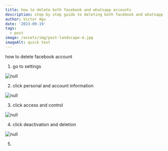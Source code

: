 ```yaml
---
title: how to delete both facebook and whatsapp accounts
description: step by step guide to deleting both facebook and whatsapp account
author: Victor Agu
date: '2023-09-19'
tags:
  - post
image: /assets/img/post-landscape-4.jpg
imageAlt: quick text
---
```

how to delete facebook account

1. go to settings 

![null](/assets/img/screenshot_20230919104925.jpg)

2. click personal and account information 

![null](/assets/img/screenshot_20230919105539.jpg)

3. click access and control 

![null](/assets/img/screenshot_20230919110116-1-.jpg)

4. click deactivation and deletion

![null](/assets/img/screenshot_20230919110725-1-.jpg)

5. <p>
